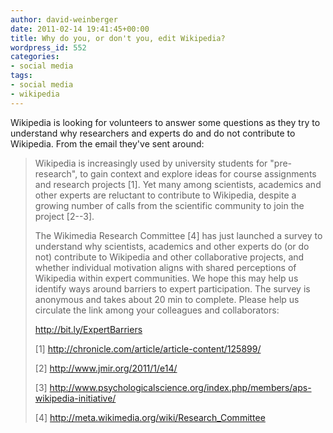 ```yaml
---
author: david-weinberger
date: 2011-02-14 19:41:45+00:00
title: Why do you, or don't you, edit Wikipedia?
wordpress_id: 552
categories:
- social media
tags:
- social media
- wikipedia
---
```


Wikipedia is looking for volunteers to answer some questions as they try to understand why researchers and experts do and do not contribute to Wikipedia. From the email they've sent around:

> Wikipedia is increasingly used by university students for "pre-research", to gain context and explore ideas for course assignments and research projects [1]. Yet many among scientists, academics and other experts are reluctant to contribute to Wikipedia, despite a growing number of calls from the scientific community to join the project [2--3].
>
> The Wikimedia Research Committee [4] has just launched a survey to understand why scientists, academics and other experts do (or do not) contribute to Wikipedia and other collaborative projects, and whether individual motivation aligns with shared perceptions of Wikipedia within expert communities. We hope this may help us identify ways around barriers to expert participation. The survey is anonymous and takes about 20 min to complete. Please help us circulate the link among your colleagues and collaborators:
>
> http://bit.ly/ExpertBarriers
>
> [1] http://chronicle.com/article/article-content/125899/
>
> [2] http://www.jmir.org/2011/1/e14/
>
> [3] http://www.psychologicalscience.org/index.php/members/aps-wikipedia-initiative/
>
> [4] http://meta.wikimedia.org/wiki/Research_Committee
